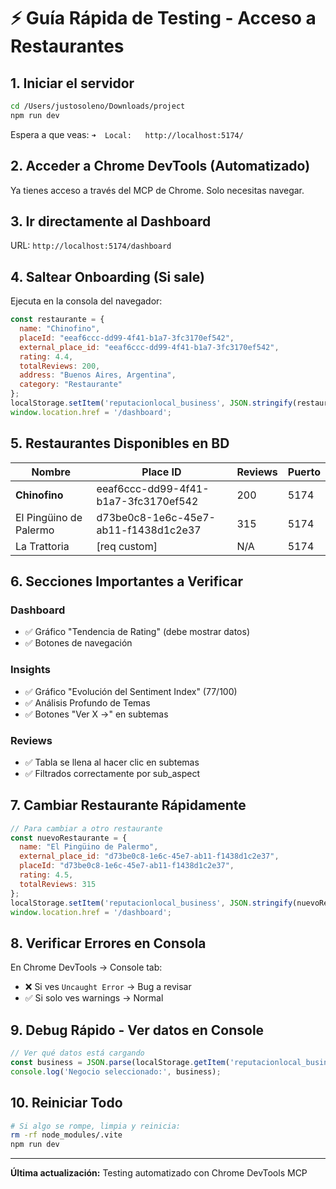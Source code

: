 # ⚡ Guía Rápida de Testing - Acceso a Restaurantes

## 1. Iniciar el servidor

```bash
cd /Users/justosoleno/Downloads/project
npm run dev
```

Espera a que veas: `➜  Local:   http://localhost:5174/`

## 2. Acceder a Chrome DevTools (Automatizado)

Ya tienes acceso a través del MCP de Chrome. Solo necesitas navegar.

## 3. Ir directamente al Dashboard

URL: `http://localhost:5174/dashboard`

## 4. Saltear Onboarding (Si sale)

Ejecuta en la consola del navegador:

```javascript
const restaurante = {
  name: "Chinofino",
  placeId: "eeaf6ccc-dd99-4f41-b1a7-3fc3170ef542",
  external_place_id: "eeaf6ccc-dd99-4f41-b1a7-3fc3170ef542",
  rating: 4.4,
  totalReviews: 200,
  address: "Buenos Aires, Argentina",
  category: "Restaurante"
};
localStorage.setItem('reputacionlocal_business', JSON.stringify(restaurante));
window.location.href = '/dashboard';
```

## 5. Restaurantes Disponibles en BD

| Nombre | Place ID | Reviews | Puerto |
|--------|----------|---------|--------|
| **Chinofino** | eeaf6ccc-dd99-4f41-b1a7-3fc3170ef542 | 200 | 5174 |
| El Pingüino de Palermo | d73be0c8-1e6c-45e7-ab11-f1438d1c2e37 | 315 | 5174 |
| La Trattoria | [req custom] | N/A | 5174 |

## 6. Secciones Importantes a Verificar

### Dashboard
- ✅ Gráfico "Tendencia de Rating" (debe mostrar datos)
- ✅ Botones de navegación

### Insights
- ✅ Gráfico "Evolución del Sentiment Index" (77/100)
- ✅ Análisis Profundo de Temas
- ✅ Botones "Ver X →" en subtemas

### Reviews
- ✅ Tabla se llena al hacer clic en subtemas
- ✅ Filtrados correctamente por sub_aspect

## 7. Cambiar Restaurante Rápidamente

```javascript
// Para cambiar a otro restaurante
const nuevoRestaurante = {
  name: "El Pingüino de Palermo",
  external_place_id: "d73be0c8-1e6c-45e7-ab11-f1438d1c2e37",
  placeId: "d73be0c8-1e6c-45e7-ab11-f1438d1c2e37",
  rating: 4.5,
  totalReviews: 315
};
localStorage.setItem('reputacionlocal_business', JSON.stringify(nuevoRestaurante));
window.location.href = '/dashboard';
```

## 8. Verificar Errores en Consola

En Chrome DevTools → Console tab:
- ❌ Si ves `Uncaught Error` → Bug a revisar
- ✅ Si solo ves warnings → Normal

## 9. Debug Rápido - Ver datos en Console

```javascript
// Ver qué datos está cargando
const business = JSON.parse(localStorage.getItem('reputacionlocal_business'));
console.log('Negocio seleccionado:', business);
```

## 10. Reiniciar Todo

```bash
# Si algo se rompe, limpia y reinicia:
rm -rf node_modules/.vite
npm run dev
```

---

**Última actualización:** Testing automatizado con Chrome DevTools MCP
